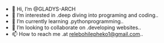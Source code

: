 - 👋 Hi, I’m @GLADYS-ARCH
- 👀 I’m interested in .deep diving into programing and coding..
- 🌱 I’m currently learning .pythonprogramming..
- 💞️ I’m looking to collaborate on .developing websites..
- 📫 How to reach me .at relebohilepheko1@gmail.com..

<!---
GLADYS-ARCH/GLADYS-ARCH is a ✨ special ✨ repository because its `README.md` (this file) appears on your GitHub profile.
You can click the Preview link to take a look at your changes.
--->
